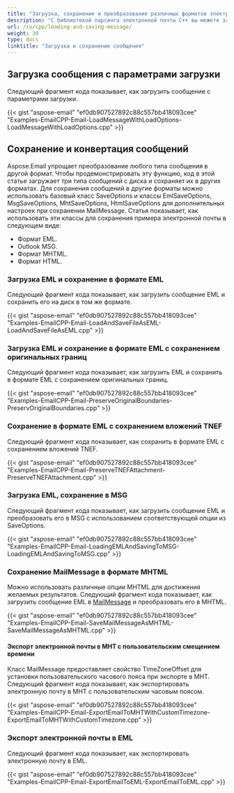 ```yaml
---
title: "Загрузка, сохранение и преобразование различных форматов электронных сообщений в C++"
description: "С библиотекой парсинга электронной почты C++ вы можете загружать, сохранять, экспортировать и конвертировать различные форматы сообщений электронной почты, например EML, MSG, MHTML."
url: /ru/cpp/loading-and-saving-message/
weight: 30
type: docs
linktitle: "Загрузка и сохранение сообщения"
---
```


## **Загрузка сообщения с параметрами загрузки**
Следующий фрагмент кода показывает, как загрузить сообщение с параметрами загрузки.



{{< gist "aspose-email" "ef0db907527892c88c557bb418093cee" "Examples-EmailCPP-Email-LoadMessageWithLoadOptions-LoadMessageWithLoadOptions.cpp" >}}
## **Сохранение и конвертация сообщений**
Aspose.Email упрощает преобразование любого типа сообщения в другой формат. Чтобы продемонстрировать эту функцию, код в этой статье загружает три типа сообщений с диска и сохраняет их в других форматах. Для сохранения сообщений в другие форматы можно использовать базовый класс SaveOptions и классы EmlSaveOptions, MsgSaveOptions, MhtSaveOptions, HtmlSaveOptions для дополнительных настроек при сохранении MailMessage. Статья показывает, как использовать эти классы для сохранения примера электронной почты в следующем виде:

- Формат EML.
- Outlook MSG.
- Формат MHTML.
- Формат HTML.
### **Загрузка EML и сохранение в формате EML**
Следующий фрагмент кода показывает, как загрузить сообщение EML и сохранить его на диск в том же формате.



{{< gist "aspose-email" "ef0db907527892c88c557bb418093cee" "Examples-EmailCPP-Email-LoadAndSaveFileAsEML-LoadAndSaveFileAsEML.cpp" >}}
### **Загрузка EML и сохранение в формате EML с сохранением оригинальных границ**
Следующий фрагмент кода показывает, как загрузить EML и сохранить в формате EML с сохранением оригинальных границ.



{{< gist "aspose-email" "ef0db907527892c88c557bb418093cee" "Examples-EmailCPP-Email-PreserveOriginalBoundaries-PreservOriginalBoundaries.cpp" >}}
### **Сохранение в формате EML с сохранением вложений TNEF**
Следующий фрагмент кода показывает, как сохранить в формате EML с сохранением вложений TNEF.



{{< gist "aspose-email" "ef0db907527892c88c557bb418093cee" "Examples-EmailCPP-Email-PreserveTNEFAttachment-PreserveTNEFAttachment.cpp" >}}
### **Загрузка EML, сохранение в MSG**
Следующий фрагмент кода показывает, как загрузить сообщение EML и преобразовать его в MSG с использованием соответствующей опции из SaveOptions.



{{< gist "aspose-email" "ef0db907527892c88c557bb418093cee" "Examples-EmailCPP-Email-LoadingEMLAndSavingToMSG-LoadingEMLAndSavingToMSG.cpp" >}}
### **Сохранение MailMessage в формате MHTML**
Можно использовать различные опции MHTML для достижения желаемых результатов. Следующий фрагмент кода показывает, как загрузить сообщение EML в [MailMessage](https://reference.aspose.com/email/net/aspose.email/mailmessage) и преобразовать его в MHTML.



{{< gist "aspose-email" "ef0db907527892c88c557bb418093cee" "Examples-EmailCPP-Email-SaveMailMessageAsMHTML-SaveMailMessageAsMHTML.cpp" >}}
#### **Экспорт электронной почты в MHT с пользовательским смещением времени**
Класс MailMessage предоставляет свойство TimeZoneOffset для установки пользовательского часового пояса при экспорте в MHT. Следующий фрагмент кода показывает, как экспортировать электронную почту в MHT с пользовательским часовым поясом.



{{< gist "aspose-email" "ef0db907527892c88c557bb418093cee" "Examples-EmailCPP-Email-ExportEmailToMHTWithCustomTimezone-ExportEmailToMHTWithCustomTimezone.cpp" >}}
### **Экспорт электронной почты в EML**
Следующий фрагмент кода показывает, как экспортировать электронную почту в EML.

{{< gist "aspose-email" "ef0db907527892c88c557bb418093cee" "Examples-EmailCPP-Email-ExportEmailToEML-ExportEmailToEML.cpp" >}}
